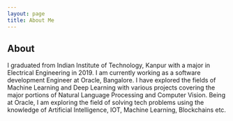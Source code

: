```yaml
---
layout: page
title: About Me
---
```

## About
I graduated from Indian Institute of Technology, Kanpur with a major in Electrical Engineering in 2019. I am currently working as a software development Engineer at Oracle, Bangalore. I have explored the fields of Machine Learning and Deep Learning with various projects covering the major portions of Natural Language Processing and Computer Vision. Being at Oracle, I am exploring the field of solving tech problems using the knowledge of Artificial Intelligence, IOT, Machine Learning, Blockchains etc.

